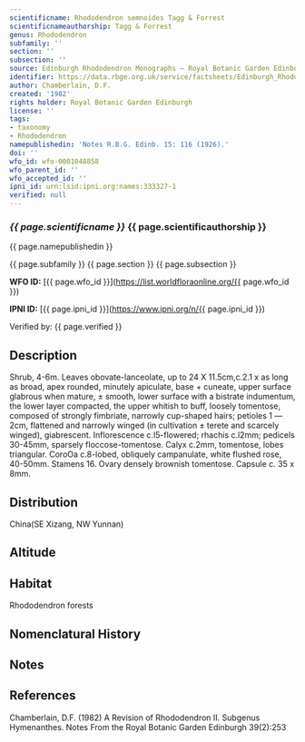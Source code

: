 ```yaml
---
scientificname: Rhododendron semnoides Tagg & Forrest
scientificnameauthorship: Tagg & Forrest
genus: Rhododendron
subfamily: ''
section: ''
subsection: ''
source: Edinburgh Rhododendron Monographs – Royal Botanic Garden Edinburgh
identifier: https://data.rbge.org.uk/service/factsheets/Edinburgh_Rhododendron_Monographs.xhtml
author: Chamberlain, D.F.
created: '1982'
rights holder: Royal Botanic Garden Edinburgh
license: ''
tags:
- taxonomy
- Rhododendron
namepublishedin: 'Notes R.B.G. Edinb. 15: 116 (1926).'
doi: ''
wfo_id: wfo-0001048858
wfo_parent_id: ''
wfo_accepted_id: ''
ipni_id: urn:lsid:ipni.org:names:333327-1
verified: null
---
```

### _{{ page.scientificname }}_ {{ page.scientificauthorship }}
 {{ page.namepublishedin }}

{{ page.subfamily }} {{ page.section }} {{ page.subsection }}

**WFO ID:** [{{ page.wfo_id }}](https://list.worldfloraonline.org/{{ page.wfo_id }})

**IPNI ID:** [{{ page.ipni_id }}](https://www.ipni.org/n/{{ page.ipni_id }})

Verified by: {{ page.verified }}



## Description
Shrub, 4-6m. Leaves obovate-lanceolate, up to 24 X 11.5cm,c.2.1 x as long as broad, apex rounded, minutely apiculate, base + cuneate, upper surface glabrous when mature, ± smooth, lower surface with a bistrate indumentum, the lower layer compacted, the upper whitish to buff, loosely tomentose, composed of strongly fimbriate, narrowly cup-shaped hairs; petioles 1 —2cm, flattened and narrowly winged (in cultivation ± terete and scarcely winged), giabrescent. Inflorescence c.l5-flowered; rhachis c.l2mm; pedicels 30-45mm, sparsely floccose-tomentose. Calyx c.2mm, tomentose, lobes triangular. CoroOa c.8-lobed, obliquely campanulate, white flushed rose, 40-50mm. Stamens 16. Ovary densely brownish tomentose. Capsule c. 35 x 8mm.

## Distribution
China(SE Xizang, NW Yunnan)

## Altitude


## Habitat
Rhododendron forests

## Nomenclatural History

                       
## Notes


## References

Chamberlain, D.F. (1982) A Revision of Rhododendron II. Subgenus Hymenanthes. Notes From the Royal Botanic Garden Edinburgh 39(2):253
